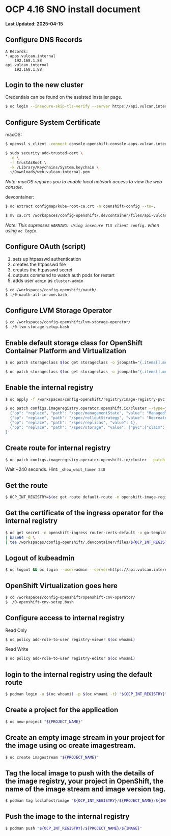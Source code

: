 <!-- GNU Affero General Public License v3.0 or later (see COPYING or https://www.gnu.org/licenses/agpl.txt) -->

# OCP 4.16 SNO install document
#### Last Updated: 2025-04-15

## Configure DNS Records
```text
A Records:
*.apps.vulcan.internal
    192.168.1.88
api.vulcan.internal
    192.168.1.88
```

## Login to the new cluster
Credentials can be found on the assisted installer page.
```bash
$ oc login --insecure-skip-tls-verify --server https://api.vulcan.internal:6443
```

## Configure System Certificate
macOS:
```zsh
$ openssl s_client -connect console-openshift-console.apps.vulcan.internal:443 -showcerts > ~/Downloads/web-vulcan-internal.pem

$ sudo security add-trusted-cert \
  -d \
  -r trustAsRoot \
  -k /Library/Keychains/System.keychain \
  ~/Downloads/web-vulcan-internal.pem
```
*Note: macOS requires you to enable local network access to view the web console.*

devcontainer:
```bash
$ oc extract configmap/kube-root-ca.crt -n openshift-config --to=.

$ mv ca.crt /workspaces/config-openshift/.devcontainer/files/api-vulcan-internal.crt
```
*Note: This supresses `WARNING: Using insecure TLS client config.` when using `oc login`.*



## Configure OAuth (script)
1. sets up htpasswd authentication
2. creates the htpasswd file
3. creates the htpasswd secret
4. outputs command to watch auth pods for restart
5. adds user `admin` as `cluster-admin`
```bash
$ cd /workspaces/config-openshift/oauth/
$ ./0-oauth-all-in-one.bash
```

## Configure LVM Storage Operator
```bash
$ cd /workspaces/config-openshift/lvm-storage-operator/
$ ./0-lvm-storage-setup.bash
```

## Enable default storage class for OpenShift Container Platform and Virtualization
```bash
$ oc patch storageclass $(oc get storageclass -o jsonpath="{.items[].metadata.name}") -p '{"metadata": {"annotations":{"storageclass.kubernetes.io/is-default-class":"true"}}}'

$ oc patch storageclass $(oc get storageclass -o jsonpath="{.items[].metadata.name}") -p '{"metadata": {"annotations":{"storageclass.kubevirt.io/is-default-virt-class":"true"}}}'
```

## Enable the internal registry
```bash
$ oc apply -f /workspaces/config-openshift/registry/image-registry-pvc.yaml

$ oc patch configs.imageregistry.operator.openshift.io/cluster --type=json --patch='[
  {"op": "replace", "path": "/spec/managementState", "value": "Managed"},
  {"op": "replace", "path": "/spec/rolloutStrategy", "value": "Recreate"},
  {"op": "replace", "path": "/spec/replicas", "value": 1},
  {"op": "replace", "path": "/spec/storage", "value": {"pvc":{"claim": "image-registry-pvc"}}}
]'
```

## Create route for internal registry
```bash
$ oc patch configs.imageregistry.operator.openshift.io/cluster --patch '{"spec":{"defaultRoute":true}}' --type=merge
```
Wait ~240 seconds. Hint: `_show_wait_timer 240`

## Get the route
```bash
$ OCP_INT_REGISTRY=$(oc get route default-route -n openshift-image-registry --template='{{ .spec.host }}')
```

## Get the certificate of the ingress operator for the internal registry
```bash
$ oc get secret -n openshift-ingress router-certs-default -o go-template='{{index .data "tls.crt"}}' \
| base64 -d \
| tee /workspaces/config-openshift/.devcontainer/files/${OCP_INT_REGISTRY}.crt > /dev/null
```

## Logout of kubeadmin
```bash
$ oc logout && oc login --user=admin --server=https://api.vulcan.internal:6443 --web
```


## OpenShift Virtualization goes here
```bash
$ cd /workspaces/config-openshift/openshift-cnv-operator/
$ ./0-openshift-cnv-setup.bash
```



## Configure access to internal registry
Read Only
```bash
$ oc policy add-role-to-user registry-viewer $(oc whoami)
```
Read Write
```bash
$ oc policy add-role-to-user registry-editor $(oc whoami)
```

## login to the internal registry using the default route
```bash
$ podman login -u $(oc whoami) -p $(oc whoami -t) "${OCP_INT_REGISTRY}"
```

## Create a project for the application
```bash
$ oc new-project "${PROJECT_NAME}"
```

## Create an empty image stream in your project for the image using oc create imagestream.
```bash
$ oc create imagestream "${PROJECT_NAME}"
```

## Tag the local image to push with the details of the image registry, your project in OpenShift, the name of the image stream and image version tag.
```bash
$ podman tag loclahost/image "${OCP_INT_REGISTRY}/${PROJECT_NAME}/${IMAGE}:latest"
```

## Push the image to the internal registry
```bash
$ podman push "${OCP_INT_REGISTRY}/${PROJECT_NAME}/${IMAGE}"
```